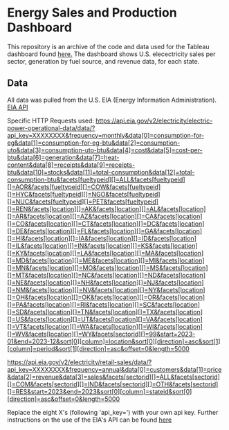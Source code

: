 # Energy Sales and Production Dashboard
This repository is an archive of the code and data used for the Tableau dashboard found [here.](https://public.tableau.com/views/Electricity-SalesAndGeneration/Generation?:language=en-US&:sid=&:display_count=n&:origin=viz_share_link)
The dashboard shows U.S. elecectricity sales per sector, generation by fuel source, and revenue data, for each state. 

## Data
All data was pulled from the U.S. EIA (Energy Information Administration). 
[EIA API](https://www.eia.gov/opendata/browser/)

Specific HTTP Requests used:
https://api.eia.gov/v2/electricity/electric-power-operational-data/data/?api_key=XXXXXXXX&frequency=monthly&data[0]=consumption-for-eg&data[1]=consumption-for-eg-btu&data[2]=consumption-uto&data[3]=consumption-uto-btu&data[4]=cost&data[5]=cost-per-btu&data[6]=generation&data[7]=heat-content&data[8]=receipts&data[9]=receipts-btu&data[10]=stocks&data[11]=total-consumption&data[12]=total-consumption-btu&facets[fueltypeid][]=ALL&facets[fueltypeid][]=AOR&facets[fueltypeid][]=COW&facets[fueltypeid][]=HYC&facets[fueltypeid][]=NGO&facets[fueltypeid][]=NUC&facets[fueltypeid][]=PET&facets[fueltypeid][]=REN&facets[location][]=AK&facets[location][]=AL&facets[location][]=AR&facets[location][]=AZ&facets[location][]=CA&facets[location][]=CO&facets[location][]=CT&facets[location][]=DC&facets[location][]=DE&facets[location][]=FL&facets[location][]=GA&facets[location][]=HI&facets[location][]=IA&facets[location][]=ID&facets[location][]=IL&facets[location][]=IN&facets[location][]=KS&facets[location][]=KY&facets[location][]=LA&facets[location][]=MA&facets[location][]=MD&facets[location][]=ME&facets[location][]=MI&facets[location][]=MN&facets[location][]=MO&facets[location][]=MS&facets[location][]=MT&facets[location][]=NC&facets[location][]=ND&facets[location][]=NE&facets[location][]=NH&facets[location][]=NJ&facets[location][]=NM&facets[location][]=NV&facets[location][]=NY&facets[location][]=OH&facets[location][]=OK&facets[location][]=OR&facets[location][]=PA&facets[location][]=RI&facets[location][]=SC&facets[location][]=SD&facets[location][]=TN&facets[location][]=TX&facets[location][]=US&facets[location][]=UT&facets[location][]=VA&facets[location][]=VT&facets[location][]=WA&facets[location][]=WI&facets[location][]=WV&facets[location][]=WY&facets[sectorid][]=99&start=2023-01&end=2023-12&sort[0][column]=location&sort[0][direction]=asc&sort[1][column]=period&sort[1][direction]=asc&offset=0&length=5000

https://api.eia.gov/v2/electricity/retail-sales/data/?api_key=XXXXXXXX&frequency=annual&data[0]=customers&data[1]=price&data[2]=revenue&data[3]=sales&facets[sectorid][]=ALL&facets[sectorid][]=COM&facets[sectorid][]=IND&facets[sectorid][]=OTH&facets[sectorid][]=RES&start=2023&end=2023&sort[0][column]=stateid&sort[0][direction]=asc&offset=0&length=5000

Replace the eight X's (following 'api_key=') with your own api key. 
Further instructions on the use of the EIA's API can be found [here](https://www.eia.gov/opendata/documentation.php)
